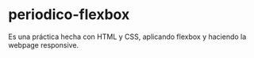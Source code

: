 # periodico-flexbox
Es una práctica hecha con HTML y CSS, aplicando flexbox y haciendo la webpage responsive.
